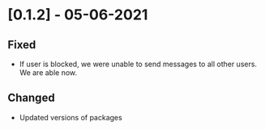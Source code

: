 # [0.1.2] - 05-06-2021
## Fixed
- If user is blocked, we were unable to send messages to all other users. We are able now.

## Changed
- Updated versions of packages
